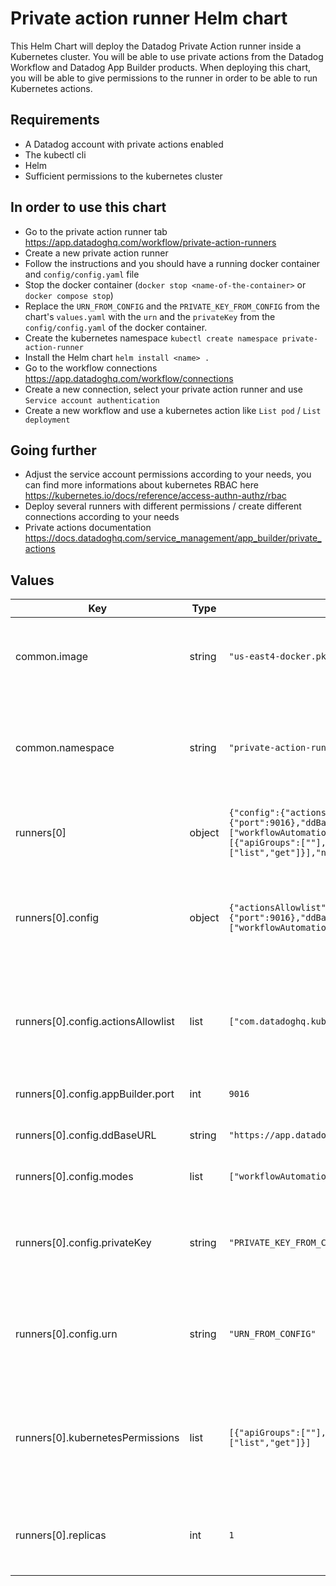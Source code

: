 # Private action runner Helm chart

This Helm Chart will deploy the Datadog Private Action runner inside a Kubernetes cluster.
You will be able to use private actions from the Datadog Workflow and Datadog App Builder products.
When deploying this chart, you will be able to give permissions to the runner in order to be able to run Kubernetes actions.

## Requirements
* A Datadog account with private actions enabled
* The kubectl cli
* Helm
* Sufficient permissions to the kubernetes cluster

## In order to use this chart

* Go to the private action runner tab https://app.datadoghq.com/workflow/private-action-runners
* Create a new private action runner
* Follow the instructions and you should have a running docker container and `config/config.yaml` file
* Stop the docker container (`docker stop <name-of-the-container>` or `docker compose stop`)
* Replace the `URN_FROM_CONFIG` and the `PRIVATE_KEY_FROM_CONFIG` from the chart's `values.yaml` with the `urn` and the `privateKey` from the `config/config.yaml` of the docker container.
* Create the kubernetes namespace `kubectl create namespace private-action-runner`
* Install the Helm chart `helm install <name> .`
* Go to the workflow connections https://app.datadoghq.com/workflow/connections
* Create a new connection, select your private action runner and use `Service account authentication`
* Create a new workflow and use a kubernetes action like `List pod` / `List deployment`

## Going further
* Adjust the service account permissions according to your needs, you can find more informations about kubernetes RBAC here https://kubernetes.io/docs/reference/access-authn-authz/rbac
* Deploy several runners with different permissions / create different connections according to your needs
* Private actions documentation https://docs.datadoghq.com/service_management/app_builder/private_actions

## Values

| Key | Type | Default | Description |
|-----|------|---------|-------------|
| common.image | string | `"us-east4-docker.pkg.dev/datadog-sandbox/apps-on-prem/onprem-runner:v0.0.1-alpha22"` | Current Datadog Private Action Runner image |
| common.namespace | string | `"private-action-runner"` | The namespace where the Datadog Private Action Runner will be deployed |
| runners[0] | object | `{"config":{"actionsAllowlist":["com.datadoghq.kubernetes.core.listPod"],"appBuilder":{"port":9016},"ddBaseURL":"https://app.datadoghq.com","modes":["workflowAutomation","appBuilder"],"privateKey":"PRIVATE_KEY_FROM_CONFIG","urn":"URN_FROM_CONFIG"},"kubernetesPermissions":[{"apiGroups":[""],"resources":["pods"],"verbs":["list","get"]},{"apiGroups":["apps"],"resources":["deployments"],"verbs":["list","get"]}],"name":"default","replicas":1}` | Name of the Datadog Private Action Runner |
| runners[0].config | object | `{"actionsAllowlist":["com.datadoghq.kubernetes.core.listPod"],"appBuilder":{"port":9016},"ddBaseURL":"https://app.datadoghq.com","modes":["workflowAutomation","appBuilder"],"privateKey":"PRIVATE_KEY_FROM_CONFIG","urn":"URN_FROM_CONFIG"}` | This is the default configuration for the Datadog Private Action Runner |
| runners[0].config.actionsAllowlist | list | `["com.datadoghq.kubernetes.core.listPod"]` | List of actions that the Datadog Private Action Runner is allowed to execute |
| runners[0].config.appBuilder.port | int | `9016` | Required port for App Builder Mode |
| runners[0].config.ddBaseURL | string | `"https://app.datadoghq.com"` | The base URL of the Datadog |
| runners[0].config.modes | list | `["workflowAutomation","appBuilder"]` | Modes that the runner can run in |
| runners[0].config.privateKey | string | `"PRIVATE_KEY_FROM_CONFIG"` | User to specify the runner's privateKey from the enrollment page |
| runners[0].config.urn | string | `"URN_FROM_CONFIG"` | User to specify the runner's URN from the enrollment page |
| runners[0].kubernetesPermissions | list | `[{"apiGroups":[""],"resources":["pods"],"verbs":["list","get"]},{"apiGroups":["apps"],"resources":["deployments"],"verbs":["list","get"]}]` | List of Kubernetes permissions that the Datadog Private Action Runner will have |
| runners[0].replicas | int | `1` | Number of instances of Datadog Private Action Runner |